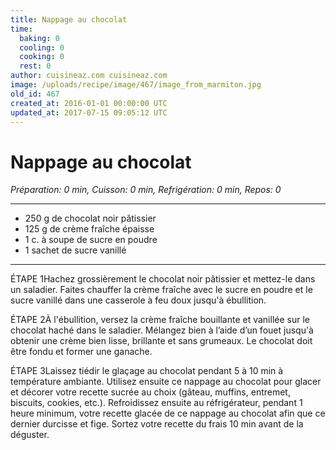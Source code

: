 ```yaml
---
title: Nappage au chocolat
time:
  baking: 0
  cooling: 0
  cooking: 0
  rest: 0
author: cuisineaz.com cuisineaz.com
image: /uploads/recipe/image/467/image_from_marmiton.jpg
old_id: 467
created_at: 2016-01-01 00:00:00 UTC
updated_at: 2017-07-15 09:05:12 UTC
---
```


# Nappage au chocolat

_Préparation: 0 min, Cuisson: 0 min, Refrigération: 0 min, Repos: 0_

---

- 250 g de chocolat noir pâtissier
- 125 g de crème fraîche épaisse
- 1 c. à soupe de sucre en poudre
- 1 sachet de sucre vanillé

---

ÉTAPE 1Hachez grossièrement le chocolat noir pâtissier et mettez-le dans un saladier. Faites chauffer la crème fraîche avec le sucre en poudre et le sucre vanillé dans une casserole à feu doux jusqu'à ébullition.

ÉTAPE 2À l'ébullition, versez la crème fraîche bouillante et vanillée sur le chocolat haché dans le saladier. Mélangez bien à l’aide d’un fouet jusqu'à obtenir une crème bien lisse, brillante et sans grumeaux. Le chocolat doit être fondu et former une ganache.

ÉTAPE 3Laissez tiédir le glaçage au chocolat pendant 5 à 10 min à température ambiante. Utilisez ensuite ce nappage au chocolat pour glacer et décorer votre recette sucrée au choix (gâteau, muffins, entremet, biscuits, cookies, etc.). Refroidissez ensuite au réfrigérateur, pendant 1 heure minimum, votre recette glacée de ce nappage au chocolat afin que ce dernier durcisse et fige. Sortez votre recette du frais 10 min avant de la déguster.
